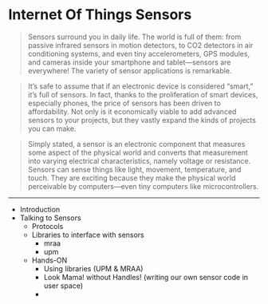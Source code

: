# Internet Of Things Sensors



> Sensors surround you in daily life. The world is full of them: from passive infrared sensors in motion detectors, to CO2 detectors in air conditioning systems, and even tiny accelerometers, GPS modules, and cameras inside your smartphone and tablet—sensors are everywhere! The variety of sensor applications is remarkable.


> It’s safe to assume that if an electronic device is considered “smart,” it’s full of sensors. In fact, thanks to the proliferation of smart devices, especially phones, the price of sensors has been driven to affordability. Not only is it economically viable to add advanced sensors to your projects, but they vastly expand the kinds of projects you can make.


> Simply stated, a sensor is an electronic component that measures some aspect of the physical world and converts that measurement into varying electrical characteristics, namely voltage or resistance. Sensors can sense things like light, movement, temperature, and touch. They are exciting because they make the physical world perceivable by computers—even tiny computers like microcontrollers.







----------

* Introduction
* Talking to Sensors
  * Protocols
  * Libraries to interface with sensors
     * mraa
     * upm
  * Hands-ON
    * Using libraries (UPM & MRAA)
    * Look Mama! without Handles! (writing our own sensor code in user space)
    * 

